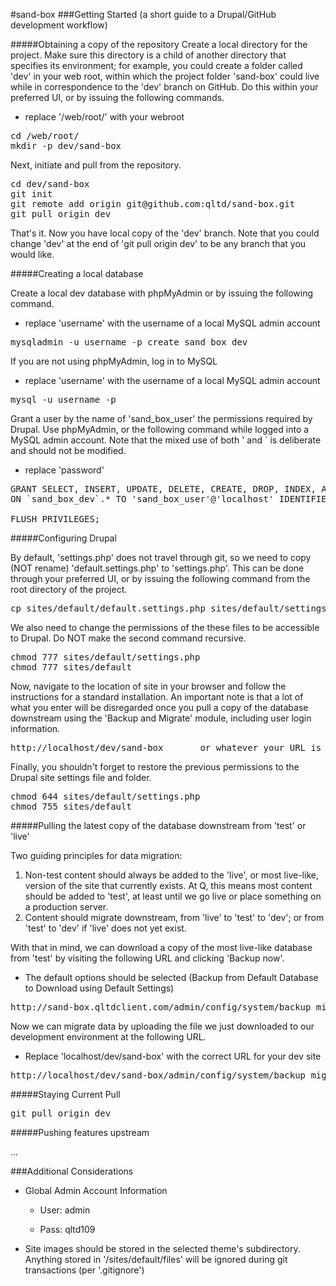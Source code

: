 #sand-box
###Getting Started (a short guide to a Drupal/GitHub development workflow)

#####Obtaining a copy of the repository
Create a local directory for the project. Make sure this directory is a child of another directory that specifies its environment; for example, you could create a folder called 'dev' in your web root, within which the project folder 'sand-box' could live while in correspondence to the 'dev' branch on GitHub. Do this within your preferred UI, or by issuing the following commands.
 
- replace '/web/root/' with your webroot

<pre>
cd /web/root/
mkdir -p dev/sand-box
</pre>
Next, initiate and pull from the repository.
<pre>
cd dev/sand-box
git init
git remote add origin git@github.com:qltd/sand-box.git
git pull origin dev
</pre>
That's it. Now you have local copy of the 'dev' branch. Note that you could change 'dev' at the end of 'git pull origin dev' to be any branch that you would like.

#####Creating a local database

Create a local dev database with phpMyAdmin or by issuing the following command.

- replace 'username' with the username of a local MySQL admin account

<pre>
mysqladmin -u username -p create sand_box_dev
</pre>
If you are not using phpMyAdmin, log in to MySQL 

- replace 'username' with the username of a local MySQL admin account

<pre>
mysql -u username -p
</pre>
Grant a user by the name of 'sand_box_user' the permissions required by Drupal. Use phpMyAdmin, or the following command while logged into a MySQL admin account. Note that the mixed use of both ' and ` is deliberate and should not be modified.

- replace 'password'

<pre>
GRANT SELECT, INSERT, UPDATE, DELETE, CREATE, DROP, INDEX, ALTER, LOCK TABLES, CREATE TEMPORARY TABLES 
ON `sand_box_dev`.* TO 'sand_box_user'@'localhost' IDENTIFIED BY 'password';

FLUSH PRIVILEGES;
</pre>

#####Configuring Drupal

By default, 'settings.php' does not travel through git, so we need to copy (NOT rename) 'default.settings.php' to 'settings.php'. This can be done through your preferred UI, or by issuing the following command from the root directory of the project.
<pre>
cp sites/default/default.settings.php sites/default/settings.php
</pre>
We also need to change the permissions of the these files to be accessible to Drupal. Do NOT make the second command recursive.
<pre>
chmod 777 sites/default/settings.php
chmod 777 sites/default
</pre>
Now, navigate to the location of site in your browser and follow the instructions for a standard installation. An important note is that a lot of what you enter will be disregarded once you pull a copy of the database downstream using the 'Backup and Migrate' module, including user login information.
<pre>
http://localhost/dev/sand-box		or whatever your URL is
</pre>
Finally, you shouldn't forget to restore the previous permissions to the Drupal site settings file and folder.
<pre>
chmod 644 sites/default/settings.php
chmod 755 sites/default
</pre>

#####Pulling the latest copy of the database downstream from 'test' or 'live'

Two guiding principles for data migration:

1. Non-test content should always be added to the 'live', or most live-like, version of the site that currently exists. At Q, this means most content should be added to 'test', at least until we go live or place something on a production server.
2. Content should migrate downstream, from 'live' to 'test' to 'dev'; or from 'test' to 'dev' if 'live' does not yet exist.

With that in mind, we can download a copy of the most live-like database from 'test' by visiting the following URL and clicking 'Backup now'.

- The default options should be selected (Backup from Default Database to Download using Default Settings)

<pre>
http://sand-box.qltdclient.com/admin/config/system/backup_migrate
</pre>

Now we can migrate data by uploading the file we just downloaded to our development environment at the following URL.

- Replace 'localhost/dev/sand-box' with the correct URL for your dev site

<pre>
http://localhost/dev/sand-box/admin/config/system/backup_migrate/restore
</pre>

#####Staying Current
Pull
<pre>
git pull origin dev
</pre>

#####Pushing features upstream

…

###Additional Considerations

- Global Admin Account Information

	- User:		admin
	
	- Pass:		qltd109

- Site images should be stored in the selected theme's subdirectory. Anything stored in '/sites/default/files' will be ignored during git transactions (per '.gitignore')
